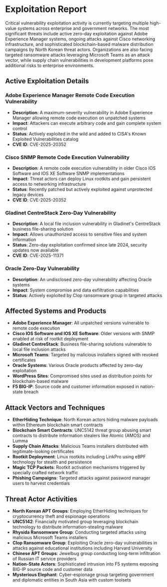 # Exploitation Report

Critical vulnerability exploitation activity is currently targeting multiple high-value systems across enterprise and government networks. The most significant threats include active zero-day exploitation against Adobe Experience Manager systems, ongoing attacks against Cisco networking infrastructure, and sophisticated blockchain-based malware distribution campaigns by North Korean threat actors. Organizations are also facing targeted ransomware attacks leveraging Microsoft Teams as an attack vector, while supply chain vulnerabilities in development platforms pose additional risks to enterprise environments.

## Active Exploitation Details

### Adobe Experience Manager Remote Code Execution Vulnerability
- **Description**: A maximum-severity vulnerability in Adobe Experience Manager allowing remote code execution on unpatched systems
- **Impact**: Attackers can execute arbitrary code and gain complete system control
- **Status**: Actively exploited in the wild and added to CISA's Known Exploited Vulnerabilities catalog
- **CVE ID**: CVE-2025-20352

### Cisco SNMP Remote Code Execution Vulnerability
- **Description**: A remote code execution vulnerability in older Cisco IOS Software and IOS XE Software SNMP implementations
- **Impact**: Threat actors can deploy Linux rootkits and gain persistent access to networking infrastructure
- **Status**: Recently patched but actively exploited against unprotected legacy devices
- **CVE ID**: CVE-2025-20352

### Gladinet CentreStack Zero-Day Vulnerability
- **Description**: A local file inclusion vulnerability in Gladinet's CentreStack business file-sharing solution
- **Impact**: Allows unauthorized access to sensitive files and system information
- **Status**: Zero-day exploitation confirmed since late 2024, security updates now available
- **CVE ID**: CVE-2025-11371

### Oracle Zero-Day Vulnerability
- **Description**: An undisclosed zero-day vulnerability affecting Oracle systems
- **Impact**: System compromise and data exfiltration capabilities
- **Status**: Actively exploited by Clop ransomware group in targeted attacks

## Affected Systems and Products

- **Adobe Experience Manager**: All unpatched versions vulnerable to remote code execution
- **Cisco IOS Software and IOS XE Software**: Older versions with SNMP enabled at risk of rootkit deployment
- **Gladinet CentreStack**: Business file-sharing solutions vulnerable to local file inclusion attacks
- **Microsoft Teams**: Targeted by malicious installers signed with revoked certificates
- **Oracle Systems**: Various Oracle products affected by zero-day exploitation
- **WordPress Sites**: Compromised sites used as distribution points for blockchain-based malware
- **F5 BIG-IP**: Source code and customer information exposed in nation-state breach

## Attack Vectors and Techniques

- **EtherHiding Technique**: North Korean actors hiding malware payloads within Ethereum blockchain smart contracts
- **Blockchain Smart Contracts**: UNC5142 threat group abusing smart contracts to distribute information stealers like Atomic (AMOS) and Lumma
- **Supply Chain Attacks**: Malicious Teams installers distributed with legitimate-looking certificates
- **Rootkit Deployment**: Linux rootkits including LinkPro using eBPF technology for stealth and persistence
- **Magic TCP Packets**: Rootkit activation mechanisms triggered by specially crafted network traffic
- **Phishing Campaigns**: Targeted attacks against password manager users to harvest credentials

## Threat Actor Activities

- **North Korean APT Groups**: Employing EtherHiding techniques for cryptocurrency theft and espionage operations
- **UNC5142**: Financially motivated group leveraging blockchain technology to distribute information-stealing malware
- **Rhysida Ransomware Group**: Conducting targeted attacks using malicious Microsoft Teams installers
- **Clop Ransomware Group**: Exploiting Oracle zero-day vulnerabilities in attacks against educational institutions including Harvard University
- **Chinese APT Groups**: Jewelbug group conducting long-term infiltration of Russian IT service providers
- **Nation-State Actors**: Sophisticated intrusion into F5 systems exposing BIG-IP source code and customer data
- **Mysterious Elephant**: Cyber-espionage group targeting government and diplomatic entities in South Asia with custom toolsets
